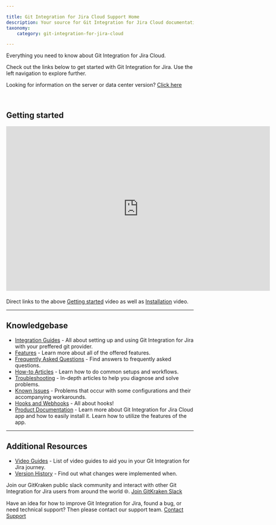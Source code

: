 ```yaml
---

title: Git Integration for Jira Cloud Support Home
description: Your source for Git Integration for Jira Cloud documentation
taxonomy:
    category: git-integration-for-jira-cloud

---
```


Everything you need to know about Git Integration for Jira Cloud.

Check out the links below to get started with Git Integration for Jira. Use the left navigation to explore further.

<div class="bbb-callout bbb--tip">
    <div class="irow">
    <div class="ilogobox">
        <span class="logoimg"></span>
    </div>
    <div class="imsgbox">
        Looking for information on the server or data center version? <a href='/git-integration-for-jira-data-center/git-integration-for-jira-home-self-manged'>Click here</a>
    </div>
    </div>
</div>

&nbsp;

## Getting started

<div class='embed-container embed-container--16-9'>
    <iframe width='709' height='443' src='https://fast.wistia.net/embed/iframe/8c0iq4hwdt?videoFoam=true' frameborder='0' allowfullscreen ></iframe>
</div>

<div style='margin-top:20px'>Direct links to the above <a href='https://bigbrassband.wistia.com/medias/8c0iq4hwdt'>Getting started</a> video as well as <a href='https://bigbrassband.wistia.com/medias/m9u64t1a3h'>Installation</a> video.</div>

***

## Knowledgebase  

- [Integration Guides](git-integration-for-jira-cloud/integration-guide-gij-cloud) - All about setting up and using Git Integration for Jira with your preffered git provider.
- [Features](git-integration-for-jira-cloud/features-gij-cloud) - Learn more about all of the offered features.
- [Frequently Asked Questions](/git-integration-for-jira-cloud/frequently-asked-questions-gij-cloud) - Find answers to frequently asked questions.
- [How-to Articles](/git-integration-for-jira-cloud/how-to-articles-gij-cloud) - Learn how to do common setups and workflows.
- [Troubleshooting](/git-integration-for-jira-cloud/troubleshooting-articles-gij-cloud) - In-depth articles to help you diagnose and solve problems. 
- [Known Issues](/git-integration-for-jira-cloud/known-issues-gij-cloud) - Problems that occur with some configurations and their accompanying workarounds.
- [Hooks and Webhooks](git-integration-for-jira-cloud/hooks-and-webhooks-gij-cloud) - All about hooks!
- [Product Documentation](/git-integration-for-jira-cloud/documentation-gij-cloud) - Learn more about Git Integration for Jira Cloud app and how to easily install it. Learn how to utilize the features of the app.

***

## Additional Resources

- [Video Guides](/git-integration-for-jira-self-managed/git-integration-jira-data-center-video-guides) - List of video guides to aid you in your Git Integration for Jira journey.
- [Version History](https://marketplace.atlassian.com/apps/4984/git-integration-for-jira/version-history) - Find out what changes were implemented when.

Join our GitKraken public slack community and interact with other Git Integration for Jira users from around the world 🌐.
[Join GitKraken Slack](https://slack.gitkraken.com/)

Have an idea for how to improve Git Integration for Jira, found a bug, or need technical support? Then please contact our support team.
[Contact Support](https://help.gitkraken.com/git-integration-for-jira-cloud/gij-cloud-contact-support/) 

